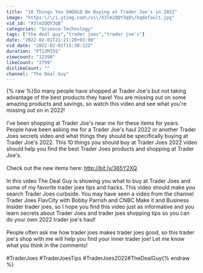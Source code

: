 ```yaml
---
title: "10 Things You SHOULD Be Buying at Trader Joe's in 2022"
image: "https:\/\/i.ytimg.com\/vi\/X3lm2QQY3q8\/hqdefault.jpg"
vid_id: "X3lm2QQY3q8"
categories: "Science-Technology"
tags: ["the deal guy","trader joes","trader joe's"]
date: "2022-02-01T21:21:20+03:00"
vid_date: "2022-02-01T15:30:12Z"
duration: "PT12M33S"
viewcount: "12398"
likeCount: "2799"
dislikeCount: ""
channel: "The Deal Guy"
---
```

{% raw %}So many people have shopped at Trader Joe's but not taking advantage of the best products they have! You are missing out on some amazing products and savings, so watch this video and see what you're missing out on in 2022! <br /><br />I've been shopping at Trader Joe's near me for these items for years. People have been asking me for a Trader Joe's haul 2022 or another Trader Joes secrets video and what things they should be specifically buying at Trader Joe's 2022. This 10 things you should buy at Trader Joes 2022 video should help you find the best Trader Joes products and shopping at Trader Joe's.<br /><br />Check out the new items here: <a rel="nofollow" target="blank" href="http://bit.ly/365Y2XQ">http://bit.ly/365Y2XQ</a><br /><br />In this video The Deal Guy is showing you what to buy at Trader Joes and some of my favorite trader joes tips and hacks. This video should make you search Trader Joes curbside. You may have seen a video from the channel Trader Joes FlavCity with Bobby Parrish and CNBC Make it and Business Insider trader joes, so I hope you find this video just as informative and you learn secrets about Trader Joes and trader joes shopping tips so you can do your own 2022 trader joe's haul!<br /><br />People often ask me how trader joes makes trader joes good, so this trader joe's shop with me will help you find your inner trader joe! Let me know what you think in the comments!<br /><br />#TraderJoes #TraderJoesTips #TraderJoes2022#TheDealGuy{% endraw %}
